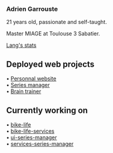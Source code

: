 ### Adrien Garrouste

21 years old, passionate and self-taught.  

Master MIAGE at Toulouse 3 Sabatier.  

[Lang's stats](https://github-readme-stats.vercel.app/api/top-langs/?username=1-irdA&langs_count=8&hide=sql&layout=compact)

## Deployed web projects

• <a href="https://1irda.alwaysdata.net/">Personnal website</a>   
• <a href="https://seriesmanager.alwaysdata.net/">Series manager</a>    
• <a href="https://brain-trainer.alwaysdata.net/">Brain trainer</a>

## Currently working on

• <a href="https://github.com/1-irdA/bike-life">bike-life</a>   
• <a href="https://github.com/1-irdA/bike-life-services">bike-life-services</a>   
• <a href="https://github.com/1-irdA/ui-series-manager">ui-series-manager</a>   
• <a href="https://github.com/1-irdA/services-series-manager">services-series-manager</a>   
